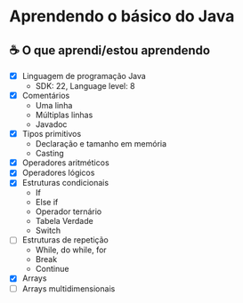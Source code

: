 # Aprendendo o básico do Java

## ☕ O que aprendi/estou aprendendo

- [x] Linguagem de programação Java
  - SDK: 22, Language level: 8
- [x] Comentários
  - Uma linha
  - Múltiplas linhas
  - Javadoc
- [x] Tipos primitivos
  - Declaração e tamanho em memória
  - Casting
- [x] Operadores aritméticos
- [x] Operadores lógicos
- [x] Estruturas condicionais
  - If
  - Else if
  - Operador ternário
  - Tabela Verdade
  - Switch
- [ ] Estruturas de repetição
  - While, do while, for
  - Break
  - Continue
- [x] Arrays
- [ ] Arrays multidimensionais